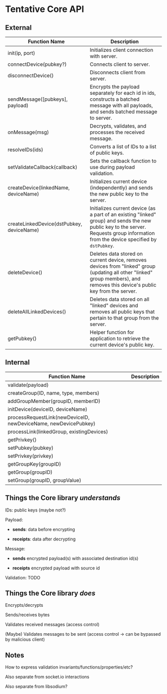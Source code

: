 # Tentative Core API

## External

| Function Name | Description |
| --- | --- |
| init(ip, port) | Initializes client connection with server. |
| connectDevice(pubkey?) | Connects client to server. |
| disconnectDevice() | Disconnects client from server. |
| sendMessage([pubkeys], payload) | Encrypts the payload separately for each id in ids, constructs a batched message with all payloads, and sends batched message to server. |
| onMessage(msg) | Decrypts, validates, and processes the received message. |
| resolveIDs(ids) | Converts a list of IDs to a list of public keys. |
| setValidateCallback(callback) | Sets the callback function to use during payload validation. |
| createDevice(linkedName, deviceName) | Initializes current device (independently) and sends the new public key to the server. |
| createLinkedDevice(dstPubkey, deviceName) | Initializes current device (as a part of an existing "linked" group) and sends the new public key to the server. Requests group information from the device specified by `dstPubkey`. |
| deleteDevice() | Deletes data stored on current device, removes devices from "linked" group (updating all other "linked" group members), and removes this device's public key from the server. |
| deleteAllLinkedDevices() | Deletes data stored on all "linked" devices and removes all public keys that pertain to that group from the server. |
| getPubkey() | Helper function for application to retrieve the current device's public key. |

## Internal

| Function Name | Description |
| --- | --- |
| validate(payload) |  |
| createGroup(ID, name, type, members) |  |
| addGroupMember(groupID, memberID) |  |
| initDevice(deviceID, deviceName) |  |
| processRequestLink(newDeviceID, newDeviceName, newDevicePubkey) |  |
| processLink(linkedGroup, existingDevices) |  |
| getPrivkey() |  |
| setPubkey(pubkey) |  |
| setPrivkey(privkey) |  |
| getGroupKey(groupID) |  |
| getGroup(groupID) |  |
| setGroup(groupID, groupValue) |  |

## Things the Core library *understands*

IDs: public keys (maybe not?)

Payload: 

- **sends**: data before encrypting

- **receipts**: data after decrypting

Message:

- **sends** encrypted payload(s) with associated destination id(s)

- **receipts** encrypted payload with source id

Validation: TODO

## Things the Core library *does*

Encrypts/decrypts

Sends/receives bytes

Validates received messages (access control)

(Maybe) Validates messages to be sent (access control -> can be bypassed by malicious client)

## Notes

How to express validation invariants/functions/properties/etc?

Also separate from socket.io interactions

Also separate from libsodium?

